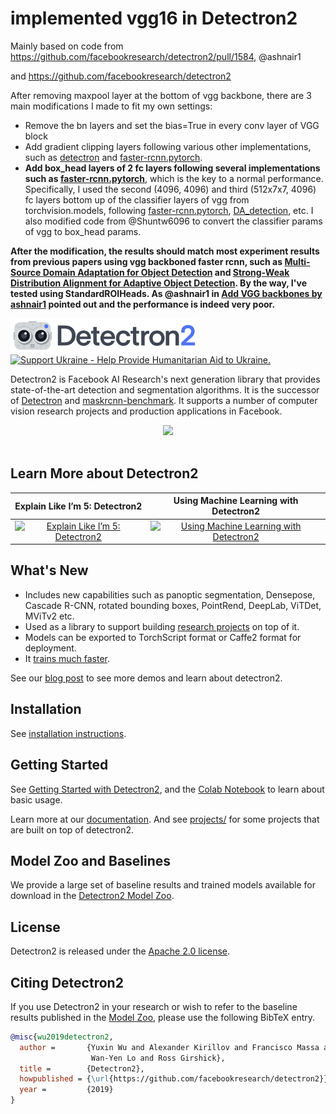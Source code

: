 # implemented vgg16 in Detectron2

Mainly based on code from https://github.com/facebookresearch/detectron2/pull/1584, @ashnair1

and https://github.com/facebookresearch/detectron2

After removing maxpool layer at the bottom of vgg backbone, there are 3 main modifications I made to fit my own settings:

* Remove the bn layers and set the bias=True in every conv layer of VGG block
* Add gradient clipping layers following various other implementations, such as [detectron](https://github.com/facebookresearch/Detectron) and [faster-rcnn.pytorch](https://github.com/jwyang/faster-rcnn.pytorch).
* **Add box_head layers of 2 fc layers following several implementations such as [faster-rcnn.pytorch](https://github.com/jwyang/faster-rcnn.pytorch)**, which is the key to a normal performance. Specifically, I used the second (4096, 4096) and third (512x7x7, 4096) fc layers bottom up of the classifier layers of vgg from torchvision.models, following [faster-rcnn.pytorch](https://github.com/jwyang/faster-rcnn.pytorch), [DA_detection](https://github.com/VisionLearningGroup/DA_Detection), etc. I also modified code from @Shuntw6096 to convert the classifier params of vgg to box_head params.

**After the modification, the results should match most experiment results from previous papers using vgg backboned faster rcnn, such as [Multi-Source Domain Adaptation for Object Detection](https://arxiv.org/pdf/2106.15793.pdf) and [Strong-Weak Distribution Alignment for Adaptive Object Detection](https://arxiv.org/pdf/1812.04798.pdf). 
By the way, I've tested using StandardROIHeads. As @ashnair1 in [Add VGG backbones by ashnair1](https://github.com/facebookresearch/detectron2/pull/1584) pointed out and the performance is indeed very poor.**




<img src=".github/Detectron2-Logo-Horz.svg" width="300" >

<a href="https://opensource.facebook.com/support-ukraine">
  <img src="https://img.shields.io/badge/Support-Ukraine-FFD500?style=flat&labelColor=005BBB" alt="Support Ukraine - Help Provide Humanitarian Aid to Ukraine." />
</a>

Detectron2 is Facebook AI Research's next generation library
that provides state-of-the-art detection and segmentation algorithms.
It is the successor of
[Detectron](https://github.com/facebookresearch/Detectron/)
and [maskrcnn-benchmark](https://github.com/facebookresearch/maskrcnn-benchmark/).
It supports a number of computer vision research projects and production applications in Facebook.

<div align="center">
  <img src="https://user-images.githubusercontent.com/1381301/66535560-d3422200-eace-11e9-9123-5535d469db19.png"/>
</div>
<br>

## Learn More about Detectron2

Explain Like I’m 5: Detectron2            |  Using Machine Learning with Detectron2
:-------------------------:|:-------------------------:
[![Explain Like I’m 5: Detectron2](https://img.youtube.com/vi/1oq1Ye7dFqc/0.jpg)](https://www.youtube.com/watch?v=1oq1Ye7dFqc)  |  [![Using Machine Learning with Detectron2](https://img.youtube.com/vi/eUSgtfK4ivk/0.jpg)](https://www.youtube.com/watch?v=eUSgtfK4ivk)

## What's New
* Includes new capabilities such as panoptic segmentation, Densepose, Cascade R-CNN, rotated bounding boxes, PointRend,
  DeepLab, ViTDet, MViTv2 etc.
* Used as a library to support building [research projects](projects/) on top of it.
* Models can be exported to TorchScript format or Caffe2 format for deployment.
* It [trains much faster](https://detectron2.readthedocs.io/notes/benchmarks.html).

See our [blog post](https://ai.facebook.com/blog/-detectron2-a-pytorch-based-modular-object-detection-library-/)
to see more demos and learn about detectron2.

## Installation

See [installation instructions](https://detectron2.readthedocs.io/tutorials/install.html).

## Getting Started

See [Getting Started with Detectron2](https://detectron2.readthedocs.io/tutorials/getting_started.html),
and the [Colab Notebook](https://colab.research.google.com/drive/16jcaJoc6bCFAQ96jDe2HwtXj7BMD_-m5)
to learn about basic usage.

Learn more at our [documentation](https://detectron2.readthedocs.org).
And see [projects/](projects/) for some projects that are built on top of detectron2.

## Model Zoo and Baselines

We provide a large set of baseline results and trained models available for download in the [Detectron2 Model Zoo](MODEL_ZOO.md).

## License

Detectron2 is released under the [Apache 2.0 license](LICENSE).

## Citing Detectron2

If you use Detectron2 in your research or wish to refer to the baseline results published in the [Model Zoo](MODEL_ZOO.md), please use the following BibTeX entry.

```BibTeX
@misc{wu2019detectron2,
  author =       {Yuxin Wu and Alexander Kirillov and Francisco Massa and
                  Wan-Yen Lo and Ross Girshick},
  title =        {Detectron2},
  howpublished = {\url{https://github.com/facebookresearch/detectron2}},
  year =         {2019}
}
```
